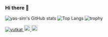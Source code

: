 ### Hi there 👋

<!--
**yas-sim/yas-sim** is a ✨ _special_ ✨ repository because its `README.md` (this file) appears on your GitHub profile.

Here are some ideas to get you started:

- 🔭 I’m currently working on ...
- 🌱 I’m currently learning ...
- 👯 I’m looking to collaborate on ...
- 🤔 I’m looking for help with ...
- 💬 Ask me about ...
- 📫 How to reach me: ...
- 😄 Pronouns: ...
- ⚡ Fun fact: ...
-->
![yas-sim's GitHub stats](https://github-readme-stats.vercel.app/api?username=yas-sim)
![Top Langs](https://github-readme-stats.vercel.app/api/top-langs/?username=yas-sim)
![trophy](https://github-profile-trophy.vercel.app/?username=yas-sim)

<p align="left"> 
  <a href="https://github.com/yas-sim/yas-sim/">
    <img src="https://komarev.com/ghpvc/?username=yas-sim" alt="yutkat" />
  </a>
  <a href="http://twitter.com/yassim0710">
    <img height="20" src="https://img.shields.io/twitter/follow/yassim0710?label=Twitter&logo=twitter&style=flat" />
  </a>
  <a href="https://github.com/yas-sim">
    <img height="20" src="https://img.shields.io/github/followers/yas-sim?label=follow&logo=github&style=flat" />
  </a>
</p>
